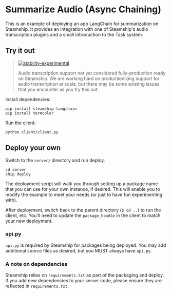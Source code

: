 # Summarize Audio (Async Chaining)

This is an example of deploying an app LangChain for summarization on Steamship.
It provides an integration with one of Steamship's audio transcription plugins
and a small introduction to the Task system.

## Try it out

> [![stability-experimental](https://img.shields.io/badge/stability-experimental-orange.svg)](https://github.com/mkenney/software-guides/blob/master/STABILITY-BADGES.md#experimental)
>
> Audio transcription support not yet considered fully-production ready on Steamship. We are working hard on
> productionizing support for audio transcription at scale, but there may be some existing issues that you encounter
> as you try this out.

Install dependencies:
```commandline
pip install steamship-langchain
pip install termcolor
```

Run the client:
```commandline
python client/client.py
```

## Deploy your own

Switch to the `server/` directory and run deploy.
```commandline
cd server
ship deploy
```

The deployment script will walk you through setting up a package name that you 
can use for your own instance, if desired. This will enable you to modify the example
to meet your needs (or just to have fun experimenting with).

After deployment, switch back to the parent directory (`$ cd ..`) to run the client, etc.
You'll need to update the `package_handle` in the client to match your new deployment.

### api.py

`api.py` is required by Steamship for packages being deployed. You may add additional source
files as desired, but you MUST always have `api.py`.

### A note on dependencies

Steamship relies on `requirements.txt` as part of the packaging and deploy. If you add
new dependencies to your server code, please ensure they are reflected in `requirements.txt`.